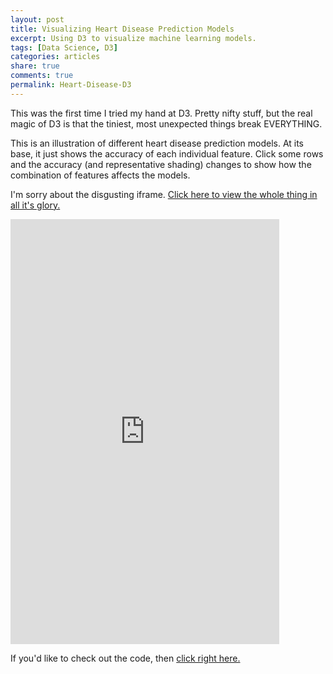 ```yaml
---
layout: post
title: Visualizing Heart Disease Prediction Models
excerpt: Using D3 to visualize machine learning models.
tags: [Data Science, D3]
categories: articles
share: true
comments: true
permalink: Heart-Disease-D3
---
```


This was the first time I tried my hand at D3. Pretty nifty stuff, but the real magic of D3 is that the tiniest, most unexpected things break EVERYTHING.

This is an illustration of different heart disease prediction models. At its base, it just shows the accuracy of each individual feature. Click some rows and the accuracy (and representative shading) changes to show how the combination of features affects the models.

I'm sorry about the disgusting iframe. [Click here to view the whole thing in all it's glory.](http://bl.ocks.org/potatochip/raw/35ae6d3e12e83a7d488b/)

<iframe src="http://bl.ocks.org/potatochip/raw/35ae6d3e12e83a7d488b/" marginwidth="0" marginheight="0" scrolling="no" width="430" height="680" frameborder="0">Browswer not supported</iframe>

If you'd like to check out the code, then [click right here.](http://bl.ocks.org/potatochip/35ae6d3e12e83a7d488b)
